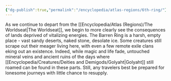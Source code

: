 ```yaml
---
{"dg-publish":true,"permalink":"/encyclopedia/atlas-regions/6th-ring/"}
---
```


As we continue to depart from the [[Encyclopedia/Atlas (Regions)/The Worldseat\|The Worldseat]], we begin to more clearly see the consequences of lands deprived of vitalizing energies. The Barren Ring is a harsh, empty place - vast sandy deserts, naked stone, desolate ice. Some creatures still scrape out their meager living here, with even a few remote exile clans eking out an existence. Indeed, while magic and life fade, untouched mineral veins and ancient ruins of the days where [[Encyclopedia/Creatures/Deities and Demigods/Golyaht\|Golyaht]] still roamed can be found in these parts. Still, any travelers best be prepared for lonesome journeys with little chance to resupply.